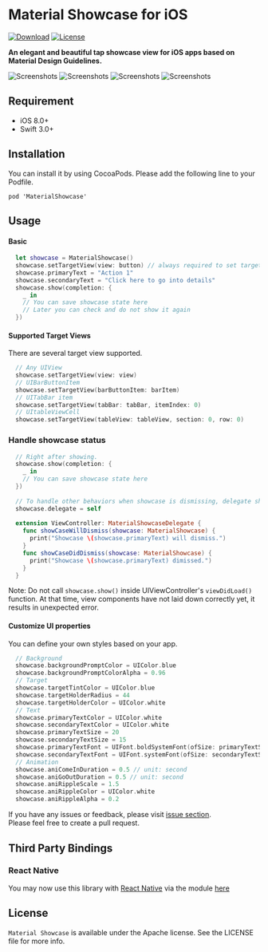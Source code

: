 # Material Showcase for iOS

[![Download](https://img.shields.io/badge/pod-v0.3.1-blue.svg)](https://cocoapods.org/pods/MaterialShowcase)
[![License](https://img.shields.io/badge/license-Apache%202-4EB1BA.svg?style=flat-square)](https://www.apache.org/licenses/LICENSE-2.0.html)  

**An elegant and beautiful tap showcase view for iOS apps based on Material Design Guidelines.**  

![Screenshots](https://github.com/aromajoin/material-showcase-ios/blob/master/art/material-showcase.gif)
![Screenshots](https://github.com/aromajoin/material-showcase-ios/blob/master/art/demo2.png)
![Screenshots](https://github.com/aromajoin/material-showcase-ios/blob/master/art/demo3.png)
![Screenshots](https://github.com/aromajoin/material-showcase-ios/blob/master/art/demo4.png)

## Requirement
* iOS 8.0+
* Swift 3.0+

## Installation
You can install it by using CocoaPods. Please add the following line to your Podfile.   
```
pod 'MaterialShowcase'
```

## Usage

#### Basic
```swift
  let showcase = MaterialShowcase()
  showcase.setTargetView(view: button) // always required to set targetView
  showcase.primaryText = "Action 1"
  showcase.secondaryText = "Click here to go into details"
  showcase.show(completion: {
    _ in
    // You can save showcase state here
    // Later you can check and do not show it again
  })
```

#### Supported Target Views
There are several target view supported.  

```swift
  // Any UIView
  showcase.setTargetView(view: view)
  // UIBarButtonItem
  showcase.setTargetView(barButtonItem: barItem)
  // UITabBar item
  showcase.setTargetView(tabBar: tabBar, itemIndex: 0)
  // UItableViewCell
  showcase.setTargetView(tableView: tableView, section: 0, row: 0)
```
### Handle showcase status
```swift
  // Right after showing.
  showcase.show(completion: {
    _ in
    // You can save showcase state here
  })
  
  // To handle other behaviors when showcase is dismissing, delegate should be declared.
  showcase.delegate = self
  
  extension ViewController: MaterialShowcaseDelegate {
    func showCaseWillDismiss(showcase: MaterialShowcase) {
      print("Showcase \(showcase.primaryText) will dismiss.")
    }
    func showCaseDidDismiss(showcase: MaterialShowcase) {
      print("Showcase \(showcase.primaryText) dimissed.")
    }
  }
```
Note: Do not call `showcase.show()` inside UIViewController's  `viewDidLoad()` function. At that time, view components have not laid down correctly yet, it results in unexpected error.

#### Customize UI properties
You can define your own styles based on your app.
```swift
  // Background
  showcase.backgroundPromptColor = UIColor.blue
  showcase.backgroundPromptColorAlpha = 0.96
  // Target
  showcase.targetTintColor = UIColor.blue
  showcase.targetHolderRadius = 44
  showcase.targetHolderColor = UIColor.white
  // Text
  showcase.primaryTextColor = UIColor.white
  showcase.secondaryTextColor = UIColor.white
  showcase.primaryTextSize = 20
  showcase.secondaryTextSize = 15
  showcase.primaryTextFont = UIFont.boldSystemFont(ofSize: primaryTextSize)
  showcase.secondaryTextFont = UIFont.systemFont(ofSize: secondaryTextSize)
  // Animation
  showcase.aniComeInDuration = 0.5 // unit: second
  showcase.aniGoOutDuration = 0.5 // unit: second
  showcase.aniRippleScale = 1.5 
  showcase.aniRippleColor = UIColor.white
  showcase.aniRippleAlpha = 0.2
```
  
If you have any issues or feedback, please visit [issue section](https://github.com/aromajoin/material-showcase-ios/issues).  
Please feel free to create a pull request. 

## Third Party Bindings

### React Native
You may now use this library with [React Native](https://github.com/facebook/react-native) via the module [here](https://github.com/prscX/react-native-material-showcase-ios)


## License  

`Material Showcase` is available under the Apache license. See the LICENSE file for more info.
